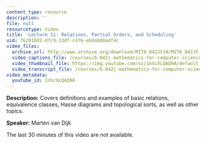 ```yaml
---
content_type: resource
description: ''
file: null
resourcetype: Video
title: 'Lecture 11: Relations, Partial Orders, and Scheduling'
uid: 762918d2-d7c9-23df-c476-ebdab88adf4c
video_files:
  archive_url: http://www.archive.org/download/MIT6.042JF10/MIT6_042JF10_lec11_300k.mp4
  video_captions_file: /courses/6-042j-mathematics-for-computer-science-fall-2010/8f4ed13c35e35a77a87194f06342e031_1nScXLQAQ9A.vtt
  video_thumbnail_file: https://img.youtube.com/vi/1nScXLQAQ9A/default.jpg
  video_transcript_file: /courses/6-042j-mathematics-for-computer-science-fall-2010/df48391c844a4a9a03de190cc289cf10_1nScXLQAQ9A.pdf
video_metadata:
  youtube_id: 1nScXLQAQ9A
---
```


**Description:** Covers definitions and examples of basic relations, equivalence classes, Hasse diagrams and topological sorts, as well as other topics.

**Speaker:** Marten van Dijk

The last 30 minutes of this video are not available.